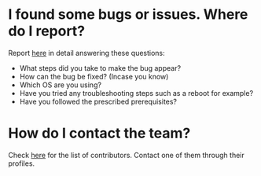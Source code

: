 # I found some bugs or issues. Where do I report?

Report [here](https://github.com/Ashnayak/BookMyHall/issues/new) in detail answering these questions:

* What steps did you take to make the bug appear?
* How can the bug be fixed? (Incase you know)
* Which OS are you using?
* Have you tried any troubleshooting steps such as a reboot for example?
* Have you followed the prescribed prerequisites?

# How do I contact the team?

Check [here](https://github.com/Ashnayak/BookMyHall/graphs/contributors) for the list of contributors. Contact one of them through their profiles.